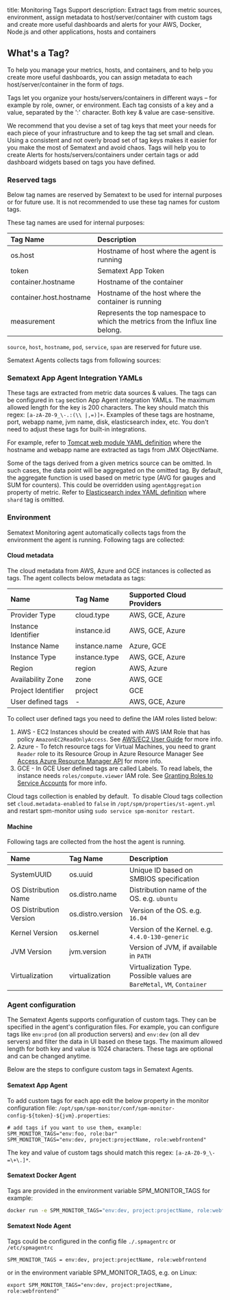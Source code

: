 title: Monitoring Tags Support
description: Extract tags from metric sources, environment, assign metadata to host/server/container with custom tags and create more useful dashboards and alerts for your AWS, Docker, Node.js and other applications, hosts and containers

## What's a Tag?

To help you manage your metrics, hosts, and containers, and to help you create more useful dashboards, you can assign metadata to each
host/server/container in the form of *tags*.

Tags let you organize your hosts/servers/containers in different ways – for example by role, owner, or environment. Each tag consists of
a key and a value, separated by the ':' character. Both key & value are case-sensitive.

We recommend that you devise a set of tag keys that meet your needs for each piece of your infrastructure and to keep the tag set small and clean. Using a consistent and not overly broad set of tag keys makes it easier for you make the most of Sematext and avoid chaos. Tags will help you to create Alerts for hosts/servers/containers under certain tags or add dashboard widgets based on tags you have defined.

### Reserved tags

Below tag names are reserved by Sematext to be used for internal purposes or for future use. It is not recommended to use these tag names for custom tags.

These tag names are used for internal purposes:

| Tag Name  | Description  |
|:--|:--|
| os.host | Hostname of host where the agent is running |
| token | Sematext App Token |
| container.hostname | Hostname of the container |
| container.host.hostname | Hostname of the host where the container is running |
| measurement | Represents the top namespace to which the metrics from the Influx line belong. |

`source`, `host`, `hostname`, `pod`, `service`, `span` are reserved for future use.

Sematext Agents collects tags from following sources:

### Sematext App Agent Integration YAMLs

These tags are extracted from metric data sources & values. The tags can be configured in `tag` section App Agent integration YAMLs.  The maximum allowed length for the key is 200 characters. The key should match this regex: <nobr>`[a-zA-Z0-9_\-.:(\\ |,=)]+`</nobr>. Examples of these tags are hostname, port, webapp name, jvm name, disk, elasticsearch index, etc. You don't need to adjust these tags for built-in
integrations.

For example, refer to [Tomcat web module YAML definition](https://github.com/sematext/sematext-agent-integrations/blob/master/tomcat/jmx-web-module.yml) where the hostname and webapp name are extracted as tags from JMX ObjectName.

Some of the tags derived from a given metrics source can be omitted. In such cases, the data point will be aggregated on the omitted tag. By default, the aggregate function is used based on metric type (AVG for gauges and SUM for counters). This could be overridden using `agentAggregation` property of metric. Refer to [Elasticsearch index YAML definition](https://github.com/sematext/sematext-agent-integrations/blob/master/elasticsearch/json-index-0.yml) where `shard` tag is omitted.

### Environment

Sematext Monitoring agent automatically collects tags from the environment the agent is running. Following tags are collected:

#### Cloud metadata

The cloud metadata from AWS, Azure and GCE instances is collected as tags. The agent collects below metadata as tags:

| Name  | Tag Name  | Supported Cloud Providers  |
|:--|:--|:--|
|  Provider Type |  cloud.type |  AWS, GCE, Azure |
|  Instance Identifier |  instance.id |  AWS, GCE, Azure |
|  Instance Name |  instance.name |  Azure, GCE |
|  Instance Type |  instance.type |  AWS, GCE, Azure |
|  Region |  region |  AWS, Azure |
|  Availability Zone |  zone |  AWS, GCE |
|  Project Identifier |  project |  GCE |
|  User defined tags |  - |  AWS, GCE, Azure |

To collect user defined tags you need to define the IAM roles listed below:

1. AWS - EC2 Instances should be created with AWS IAM Role that has policy `AmazonEC2ReadOnlyAccess`.
    See [AWS/EC2 User Guide](http://docs.aws.amazon.com/AWSEC2/latest/UserGuide/iam-roles-for-amazon-ec2.html) for more info.
2. Azure - To fetch resource tags for Virtual Machines, you need to grant `Reader` role to its Resource Group in Azure Resource Manager
    See [Access Azure Resource Manager API](https://docs.microsoft.com/en-gb/azure/active-directory/managed-identities-azure-resources/tutorial-linux-vm-access-arm) for more info.
3. GCE - In GCE User defined tags are called Labels. To read labels, the instance needs `roles/compute.viewer` IAM role.
    See [Granting Roles to Service Accounts](https://cloud.google.com/iam/docs/granting-roles-to-service-accounts#granting_access_to_a_service_account_for_a_resource) for more info.

Cloud tags collection is enabled by default.  To disable Cloud tags
collection set `cloud.metadata-enabled` to `false` in `/opt/spm/properties/st-agent.yml` and
restart spm-monitor using `sudo service spm-monitor restart`.

#### Machine

Following tags are collected from the host the agent is running.

| Name  | Tag Name  | Description |
|:--|:--|:--|
| SystemUUID | os.uuid | Unique ID based on SMBIOS specification |
| OS Distribution Name | os.distro.name | Distribution name of the OS. e.g. `ubuntu` |
| OS Distribution Version | os.distro.version | Version of the OS. e.g. `16.04` |
| Kernel Version | os.kernel | Version of the Kernel. e.g. `4.4.0-130-generic` |
| JVM Version | jvm.version | Version of JVM, if available in `PATH` |
| Virtualization | virtualization | Virtualization Type. Possible values are `BareMetal`, `VM`, `Container` |

### Agent configuration

The Sematext Agents supports configuration of custom tags. They can be specified in the agent's configuration files. For example, you can configure tags like `env:prod` (on all production servers) and `env:dev` (on all dev servers) and filter the data in UI based on these tags. The maximum allowed length for both key and value is 1024 characters. These tags are optional and can be changed anytime.

Below are the steps to configure custom tags in Sematext Agents.

#### Sematext App Agent

To add custom tags for each app edit the below property in the monitor configuration file: 
`/opt/spm/spm-monitor/conf/spm-monitor-config-${token}-${jvm}.properties`:

``` properties
# add tags if you want to use them, example: SPM_MONITOR_TAGS="env:foo, role:bar"
SPM_MONITOR_TAGS="env:dev, project:projectName, role:webfrontend"
```

The key and value of custom tags should match this regex: `[a-zA-Z0-9_\-=\+\.]*`.

#### Sematext Docker Agent

Tags are provided in the environment variable SPM\_MONITOR\_TAGS for example:

``` bash
docker run -e SPM_MONITOR_TAGS="env:dev, project:projectName, role:webfrontend" ... sematext/sematext-agent-docker
```

#### Sematext Node Agent

Tags could be configured in the config file `./.spmagentrc` or
`/etc/spmagentrc`

``` properties
SPM_MONITOR_TAGS = env:dev, project:projectName, role:webfrontend
```

or in the environment variable SPM\_MONITOR\_TAGS, e.g. on Linux:

``` properties
export SPM_MONITOR_TAGS="env:dev, project:projectName, role:webfrontend"
```
